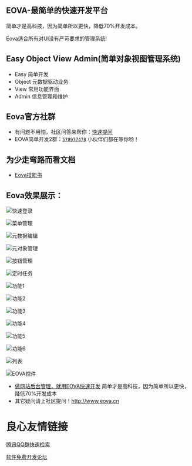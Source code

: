 ## EOVA-最简单的快速开发平台
简单才是高科技，因为简单所以更快，降低70%开发成本。

Eova适合所有对UI没有严苛要求的管理系统!

## Easy Object View Admin(简单对象视图管理系统)
- Easy   简单开发
- Object 元数据驱动业务
- View   常用功能界面
- Admin  信息管理和维护

## Eova官方社群
- 有问题不用怕，社区问答来帮你：[快速提问](http://u.720life.cn/g/9371d2238818c0b829294718484ef457aff5e51a351bc921d9503f83fdb27b01) 
- EOVA简单开发2群：[`578977478`](http://u.720life.cn/g/88d3be70c797d2a69a24ab56221f9e0339fd68ed2b2e8afb401b350bf89ee6218b07bfe5e8208fa64317420dee3f5a1406e7a183e76122af14f64781c9137dd705e072297275117d074c0d0c449128b31b7a26789a765d4eaba90423298b0a9008ecd6295464cb2830a74de76a2b89cb)  小伙伴们都在等你哟！

## 为少走弯路而看文档
- [Eova技能书](http://u.720life.cn/g/dbb5826207141750da9e00ba979e90ccd6bf3f05462b36ade2b35d136ea112e9) 

Eova效果展示：
------------------------
![快速登录](http://ogl0lwonq.bkt.clouddn.com/img/login.png)

![菜单管理](http://ogl0lwonq.bkt.clouddn.com/img/menu.png)

![元数据编辑](http://ogl0lwonq.bkt.clouddn.com/img/meta.png)

![元对象管理](http://ogl0lwonq.bkt.clouddn.com/img/metaadmin.png)

![按钮管理](http://ogl0lwonq.bkt.clouddn.com/img/btn.png)

![定时任务](http://ogl0lwonq.bkt.clouddn.com/img/job.png)

![功能1](http://ogl0lwonq.bkt.clouddn.com/img/eova01.png)

![功能2](http://ogl0lwonq.bkt.clouddn.com/img/eova02.png)

![功能3](http://ogl0lwonq.bkt.clouddn.com/img/eova03.png)

![功能4](http://ogl0lwonq.bkt.clouddn.com/img/eova04.png)

![功能5](http://ogl0lwonq.bkt.clouddn.com/img/eova05.png)

![功能6](http://ogl0lwonq.bkt.clouddn.com/img/eova06.png)

![列表](http://ogl0lwonq.bkt.clouddn.com/img/eovalist.png)

![EOVA控件](http://ogl0lwonq.bkt.clouddn.com/img/eovaform.png)

* [做网站后台管理，就用EOVA快速开发](http://u.720life.cn/g/9371d2238818c0b829294718484ef457847b0554de8f4ebbf9117ba6a60d221a)  简单才是高科技，因为简单所以更快，降低70%开发成本
* 其它疑问请上社区提问！http://www.eova.cn


 # 良心友情链接

[腾讯QQ群快速检索](http://u.720life.cn/s/8cf73f7c)

[软件免费开发论坛](http://u.720life.cn/s/bbb01dc0)